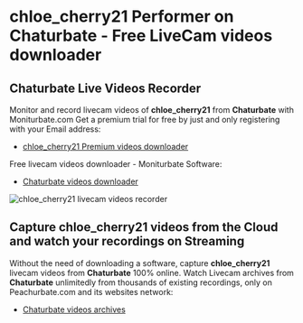 # chloe_cherry21 Performer on Chaturbate - Free LiveCam videos downloader

## Chaturbate Live Videos Recorder

Monitor and record livecam videos of **chloe_cherry21** from **Chaturbate** with Moniturbate.com
Get a premium trial for free by just and only registering with your Email address:
* [chloe_cherry21 Premium videos downloader](https://moniturbate.com/request-demo-licence-key.html)

Free livecam videos downloader - Moniturbate Software:
* [Chaturbate videos downloader](https://moniturbate.com/moniturbate-download-software.html)

![chloe_cherry21 livecam videos recorder](https://peachurnet.com/templates/moniturbate-software.png)


## Capture chloe_cherry21 videos from the Cloud and watch your recordings on Streaming

Without the need of downloading a software, capture **chloe_cherry21** livecam videos from **Chaturbate** 100% online.
Watch Livecam archives from **Chaturbate** unlimitedly from thousands of existing recordings, only on Peachurbate.com and its websites network:
* [Chaturbate videos archives](https://peachurnet.com/)